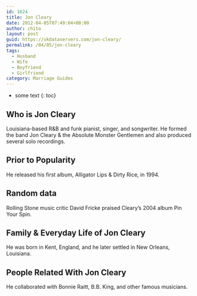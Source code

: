 ```yaml
---
id: 1624
title: Jon Cleary
date: 2012-04-05T07:49:04+00:00
author: chito
layout: post
guid: https://ukdataservers.com/jon-cleary/
permalink: /04/05/jon-cleary
tags:
  - Husband
  - Wife
  - Boyfriend
  - Girlfriend
category: Marriage Guides
---
```


* some text
{: toc}
          
          
## Who is  Jon Cleary
                  
                  
                  
Louisiana-based R&B and funk pianist, singer, and songwriter. He formed the band Jon Cleary & the Absolute Monster Gentlemen and also produced several solo recordings.
                  
                
                
                
## Prior to Popularity 
                  
                  
                  
He released his first album, Alligator Lips & Dirty Rice, in 1994.
                  
                
                
                
## Random data 
                  
                  
                  
Rolling Stone music critic David Fricke praised Cleary&#8217;s 2004 album Pin Your Spin.
                  
                
                
                
## Family & Everyday Life of Jon Cleary
                  
                  
                  
He was born in Kent, England, and he later settled in New Orleans, Louisiana.
                  
                
                
                
## People Related With  Jon Cleary
                  
                  
                  
He collaborated with Bonnie Raitt, B.B. King, and other famous musicians.
                  
                
              
            
          
          
          
    
    
  
